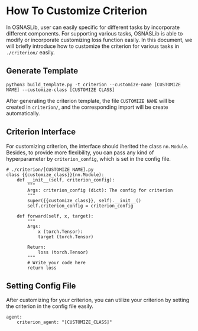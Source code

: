# How To Customize Criterion
In OSNASLib, user can easily specific for different tasks by incorporate different components. For supporting various tasks, OSNASLib is able to modify or incorporate customizing loss function easily. In this document, we will briefly introduce how to customize the criterion for various tasks in `./criterion/` easily.

## Generate Template
```
python3 build_template.py -t criterion --customize-name [CUSTOMIZE NAME] --customize-class [CUSTOMIZE CLASS]
```

After generating the criterion template, the file `CUSTOMIZE NAME` will be created in `criterion/`, and the corresponding import will be create automatically.


## Criterion Interface
For customizing criterion, the interface should iherited the class `nn.Module`. Besides, to provide more flexibility, you can pass any kind of hyperparameter by `criterion_config`, which is set in the config file.

```python3
# ./criterion/[CUSTOMIZE NAME].py
class {{customize_class}}(nn.Module):
    def __init__(self, criterion_config):
        """
        Args: criterion_config (dict): The config for criterion
        """
        super({{customize_class}}, self).__init__()
        self.criterion_config = criterion_config

    def forward(self, x, target):
        """
        Args:
            x (torch.Tensor): 
            target (torch.Tensor)

        Return:
            loss (torch.Tensor)
        """
        # Write your code here
        return loss
```

## Setting Config File
After customizing for your criterion, you can utilize your criterion by setting the criterion in the config file easily.

```python3
agent:
    criterion_agent: "[CUSTOMIZE_CLASS]"
```

